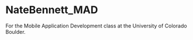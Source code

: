 # NateBennett_MAD
For the Mobile Application Development class at the University of Colorado Boulder.
